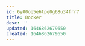 ```yaml
---
id: 6y00oq5e6tpq0g68u34frr7
title: Docker
desc: ''
updated: 1646862679650
created: 1646862679650
---
```



